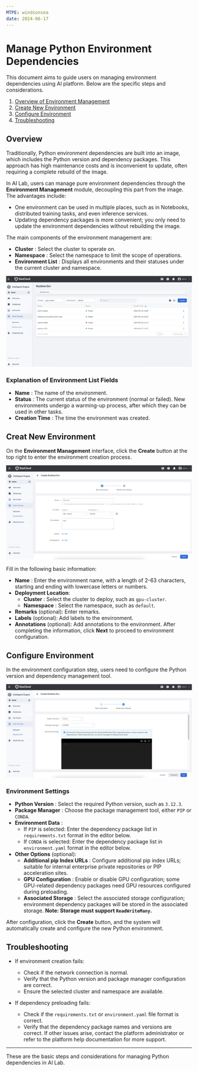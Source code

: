 ```yaml
---
MTPE: windsonsea
date: 2024-06-17
---
```


# Manage Python Environment Dependencies

This document aims to guide users on managing environment dependencies using AI platform. Below are the specific steps and considerations.

1. [Overview of Environment Management](#overview)
2. [Create New Environment](#creat-new-environment)
3. [Configure Environment](#configure-environment)
4. [Troubleshooting](#troubleshooting)

## Overview

Traditionally, Python environment dependencies are built into an image, which includes the Python version
and dependency packages. This approach has high maintenance costs and is inconvenient to update, often requiring a complete rebuild of the image.

In AI Lab, users can manage pure environment dependencies through the
**Environment Management** module, decoupling this part from the image. The advantages include:

- One environment can be used in multiple places, such as in Notebooks, distributed training tasks, and even inference services.
- Updating dependency packages is more convenient; you only need to update the environment dependencies without rebuilding the image.

The main components of the environment management are:

- **Cluster** : Select the cluster to operate on.
- **Namespace** : Select the namespace to limit the scope of operations.
- **Environment List** : Displays all environments and their statuses under the current cluster and namespace.

![Environment Management](../../images/conda01.png)

### Explanation of Environment List Fields

- **Name** : The name of the environment.
- **Status** : The current status of the environment (normal or failed). New environments undergo a warming-up process, after which they can be used in other tasks.
- **Creation Time** : The time the environment was created.

## Creat New Environment

On the **Environment Management** interface, click the **Create** button at the top right
to enter the environment creation process.

![Environment Management](../../images/conda02.png)

Fill in the following basic information:

- **Name** : Enter the environment name, with a length of 2-63 characters,
  starting and ending with lowercase letters or numbers.
- **Deployment Location**:
    - **Cluster** : Select the cluster to deploy, such as `gpu-cluster`.
    - **Namespace** : Select the namespace, such as `default`.
- **Remarks** (optional): Enter remarks.
- **Labels** (optional): Add labels to the environment.
- **Annotations** (optional): Add annotations to the environment. After completing the information,
  click **Next** to proceed to environment configuration.

## Configure Environment

In the environment configuration step, users need to configure the Python version and dependency management tool.

![Environment Management](../../images/conda03.png)

### Environment Settings

- **Python Version** : Select the required Python version, such as `3.12.3`.
- **Package Manager** : Choose the package management tool, either `PIP` or `CONDA`.
- **Environment Data** :
    - If `PIP` is selected: Enter the dependency package list in `requirements.txt` format in the editor below.
    - If `CONDA` is selected: Enter the dependency package list in `environment.yaml` format in the editor below.
- **Other Options** (optional):
    - **Additional pip Index URLs** : Configure additional pip index URLs; suitable for internal enterprise private repositories or PIP acceleration sites.
    - **GPU Configuration** : Enable or disable GPU configuration; some GPU-related dependency packages
      need GPU resources configured during preloading.
    - **Associated Storage** : Select the associated storage configuration; environment dependency packages
      will be stored in the associated storage. **Note: Storage must support `ReadWriteMany`.**

After configuration, click the **Create** button, and the system will automatically create and configure the new Python environment.

## Troubleshooting

- If environment creation fails:
    - Check if the network connection is normal.
    - Verify that the Python version and package manager configuration are correct.
    - Ensure the selected cluster and namespace are available.

- If dependency preloading fails:
    - Check if the `requirements.txt` or `environment.yaml` file format is correct.
    - Verify that the dependency package names and versions are correct. If other issues arise,
      contact the platform administrator or refer to the platform help documentation for more support.

---

These are the basic steps and considerations for managing Python dependencies in AI Lab.
